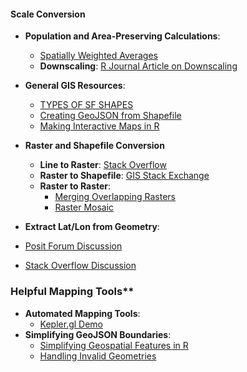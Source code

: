 #### Scale Conversion
- **Population and Area-Preserving Calculations**:
  - [Spatially Weighted Averages](https://www.r-bloggers.com/2021/07/spatially-weighted-averages-in-r-with-sf/)
  - **Downscaling**: [R Journal Article on Downscaling](https://journal.r-project.org/articles/RJ-2023-007/)

- **General GIS Resources**:
    - [TYPES OF SF SHAPES](https://r-spatial.github.io/sf/articles/sf1.html)
    - [Creating GeoJSON from Shapefile](https://blog.exploratory.io/creating-geojson-out-of-shapefile-in-r-40bc0005857d)
    - [Making Interactive Maps in R](https://www.helenmakesmaps.com/post/how-to-make-your-first-interactive-map-in-r-gis)

- **Raster and Shapefile Conversion**
  - **Line to Raster**: [Stack Overflow](https://stackoverflow.com/questions/66024288/convert-a-line-shapefile-to-a-raster-layer-and-preserve-values)
  - **Raster to Shapefile**: [GIS Stack Exchange](https://gis.stackexchange.com/questions/332619/r-raster-to-shapefile)
  - **Raster to Raster**:
    - [Merging Overlapping Rasters](https://www.linkedin.com/pulse/merge-overlapping-rasters-using-r-terra-chonghua-yin-wbysc)
    - [Raster Mosaic](https://www.rdocumentation.org/packages/raster/versions/3.6-26/topics/mosaic)

 - **Extract Lat/Lon from Geometry**:
  - [Posit Forum Discussion](https://forum.posit.co/t/geometry-to-lat-lon/152998)
  - [Stack Overflow Discussion](https://stackoverflow.com/questions/54734771/sf-write-lat-long-from-geometry-into-separate-column-and-keep-id-column)

### Helpful Mapping Tools**
  - **Automated Mapping Tools**:
    - [Kepler.gl Demo](https://kepler.gl/demo)
  - **Simplifying GeoJSON Boundaries**:
    - [Simplifying Geospatial Features in R](https://www.r-bloggers.com/2021/03/simplifying-geospatial-features-in-r-with-sf-and-rmapshaper/)
    - [Handling Invalid Geometries](https://r-spatial.org/r/2017/03/19/invalid.html)
  